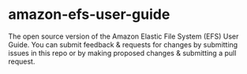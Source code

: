 # amazon-efs-user-guide
The open source version of the Amazon Elastic File System (EFS) User Guide. You can submit feedback &amp; requests for changes by submitting issues in this repo or by making proposed changes &amp; submitting a pull request.
